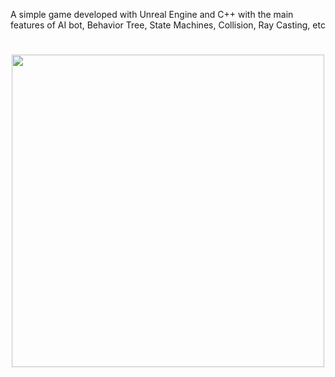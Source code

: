 A simple game developed with Unreal Engine and C++ with the main features of AI bot, Behavior Tree, State Machines, Collision, Ray Casting, etc

<h1 align="center">
<img src="Screenshots/31_05_2020_02_04_52.png"
    height="500">
</h1>
